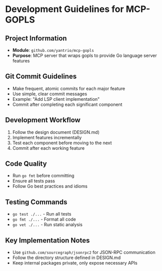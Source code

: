 # Development Guidelines for MCP-GOPLS

## Project Information
- **Module**: `github.com/yantrio/mcp-gopls`
- **Purpose**: MCP server that wraps gopls to provide Go language server features

## Git Commit Guidelines
- Make frequent, atomic commits for each major feature
- Use simple, clear commit messages
- Example: "Add LSP client implementation"
- Commit after completing each significant component

## Development Workflow
1. Follow the design document (DESIGN.md)
2. Implement features incrementally
3. Test each component before moving to the next
4. Commit after each working feature

## Code Quality
- Run `go fmt` before committing
- Ensure all tests pass
- Follow Go best practices and idioms

## Testing Commands
- `go test ./...` - Run all tests
- `go fmt ./...` - Format all code
- `go vet ./...` - Run static analysis

## Key Implementation Notes
- Use `github.com/sourcegraph/jsonrpc2` for JSON-RPC communication
- Follow the directory structure defined in DESIGN.md
- Keep internal packages private, only expose necessary APIs